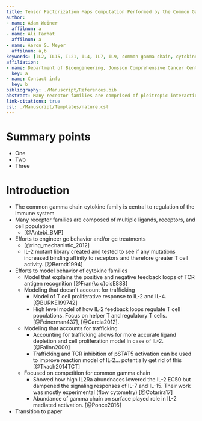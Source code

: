 ```yaml
---
title: Tensor Factorization Maps Computation Performed by the Common Gamma Chain Receptors
author:
- name: Adam Weiner
  affilnum: a
- name: Ali Farhat
  affilnum: a
- name: Aaron S. Meyer
  affilnum: a,b
keywords: [IL2, IL15, IL21, IL4, IL7, IL9, common gamma chain, cytokines, receptors, immunology, T cells, NK cells]
affiliation:
- name: Department of Bioengineering, Jonsson Comprehensive Cancer Center, Eli and Edythe Broad Center of Regenerative Medicine and Stem Cell Research; University of California, Los Angeles
  key: a
- name: Contact info
  key: b
bibliography: ./Manuscript/References.bib
abstract: Many receptor families are comprised of pleitropic interactions among multiple ligands, receptors, and cells. The multivariate nature of these systems confounds intuition and therapeutic manipulation. 
link-citations: true
csl: ./Manuscript/Templates/nature.csl
---
```


# Summary points

- One
- Two
- Three

# Introduction

- The common gamma chain cytokine family is central to regulation of the immune system
- Many receptor families are composed of multiple ligands, receptors, and cell populations
	- [@Antebi_BMP]
- Efforts to engineer gc behavior and/or gc treatments
    - [@ring_mechanistic_2012]
    - IL-2 mutant library created and tested to see if any mutations increased binding affinity to receptors and therefore greater T cell activity. [@Berndt1994]
- Efforts to model behavior of cytokine families
    - Model that explains the positive and negative feedback loops of TCR antigen recognition [@Fran{\c c}oisE888]
    - Modeling that doesn't account for trafficking
        - Model of T cell proliferative response to IL-2 and IL-4. [@BURKE199742]
        - High level model of how IL-2 feedback loops regulate T cell populations. Focus on helper T and regulatory T cells. [@Feinerman437], [@Garcia2012]. 
    - Modeling that accounts for trafficking
        - Accounting for trafficking allows for more accurate ligand depletion and cell proliferation model in case of IL-2. [@Fallon2000]
        - Trafficking and TCR inhibition of pSTAT5 activation can be used to improve reaction model of IL-2... potentially get rid of this [@Tkach2014TCT]
    - Focused on competition for common gamma chain
        - Showed how high IL2Ra abundnaces lowered the IL-2 EC50 but dampened the signaling responses of IL-7 and IL-15. Their work was mostly experimental (flow cytometry)  [@Cotarira17]
        - Abundance of gamma chain on surface played role in IL-2 mediated activation. [@Ponce2016]
- Transition to paper

